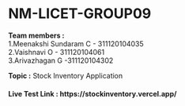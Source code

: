 # NM-LICET-GROUP09
<b>Team members : <br></b>
1.Meenakshi Sundaram C  - 311120104035<br>
2.Vaishnavi O - 311120104061<br>
3.Arivazhagan G -311120104302<br>

<b>Topic :</b> Stock Inventory Application

<h4>Live Test Link : https://stockinventory.vercel.app/</h4>
              
